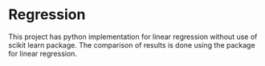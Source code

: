 # Regression
This project has python implementation for linear regression without use of scikit learn package. The comparison of results is done using the package for linear regression. 
